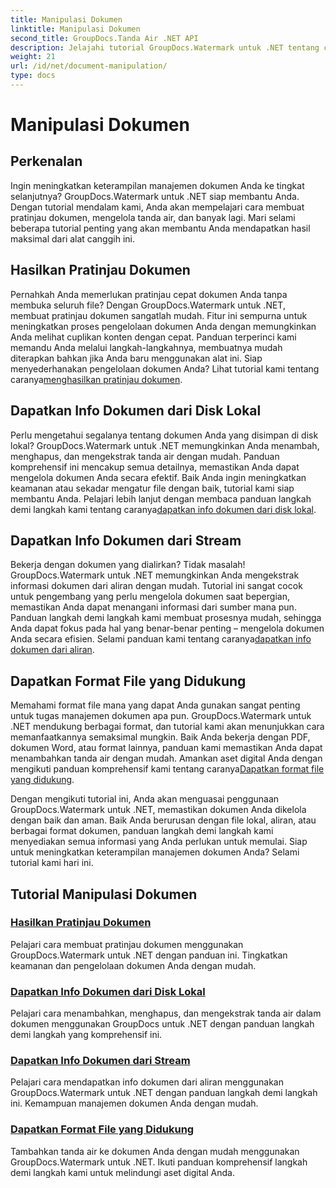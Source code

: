 ```yaml
---
title: Manipulasi Dokumen
linktitle: Manipulasi Dokumen
second_title: GroupDocs.Tanda Air .NET API
description: Jelajahi tutorial GroupDocs.Watermark untuk .NET tentang cara membuat pratinjau dokumen dan mengelola tanda air. Meningkatkan keamanan dan manajemen dokumen.
weight: 21
url: /id/net/document-manipulation/
type: docs
---
```

# Manipulasi Dokumen

## Perkenalan

Ingin meningkatkan keterampilan manajemen dokumen Anda ke tingkat selanjutnya? GroupDocs.Watermark untuk .NET siap membantu Anda. Dengan tutorial mendalam kami, Anda akan mempelajari cara membuat pratinjau dokumen, mengelola tanda air, dan banyak lagi. Mari selami beberapa tutorial penting yang akan membantu Anda mendapatkan hasil maksimal dari alat canggih ini.


## Hasilkan Pratinjau Dokumen
 Pernahkah Anda memerlukan pratinjau cepat dokumen Anda tanpa membuka seluruh file? Dengan GroupDocs.Watermark untuk .NET, membuat pratinjau dokumen sangatlah mudah. Fitur ini sempurna untuk meningkatkan proses pengelolaan dokumen Anda dengan memungkinkan Anda melihat cuplikan konten dengan cepat. Panduan terperinci kami memandu Anda melalui langkah-langkahnya, membuatnya mudah diterapkan bahkan jika Anda baru menggunakan alat ini. Siap menyederhanakan pengelolaan dokumen Anda? Lihat tutorial kami tentang caranya[menghasilkan pratinjau dokumen](./generate-document-preview/).

## Dapatkan Info Dokumen dari Disk Lokal
Perlu mengetahui segalanya tentang dokumen Anda yang disimpan di disk lokal? GroupDocs.Watermark untuk .NET memungkinkan Anda menambah, menghapus, dan mengekstrak tanda air dengan mudah. Panduan komprehensif ini mencakup semua detailnya, memastikan Anda dapat mengelola dokumen Anda secara efektif. Baik Anda ingin meningkatkan keamanan atau sekadar mengatur file dengan baik, tutorial kami siap membantu Anda. Pelajari lebih lanjut dengan membaca panduan langkah demi langkah kami tentang caranya[dapatkan info dokumen dari disk lokal](./get-document-info-local-disk/).

## Dapatkan Info Dokumen dari Stream
 Bekerja dengan dokumen yang dialirkan? Tidak masalah! GroupDocs.Watermark untuk .NET memungkinkan Anda mengekstrak informasi dokumen dari aliran dengan mudah. Tutorial ini sangat cocok untuk pengembang yang perlu mengelola dokumen saat bepergian, memastikan Anda dapat menangani informasi dari sumber mana pun. Panduan langkah demi langkah kami membuat prosesnya mudah, sehingga Anda dapat fokus pada hal yang benar-benar penting – mengelola dokumen Anda secara efisien. Selami panduan kami tentang caranya[dapatkan info dokumen dari aliran](./get-document-info-stream/).

## Dapatkan Format File yang Didukung
 Memahami format file mana yang dapat Anda gunakan sangat penting untuk tugas manajemen dokumen apa pun. GroupDocs.Watermark untuk .NET mendukung berbagai format, dan tutorial kami akan menunjukkan cara memanfaatkannya semaksimal mungkin. Baik Anda bekerja dengan PDF, dokumen Word, atau format lainnya, panduan kami memastikan Anda dapat menambahkan tanda air dengan mudah. Amankan aset digital Anda dengan mengikuti panduan komprehensif kami tentang caranya[Dapatkan format file yang didukung](./get-supported-file-formats/).

Dengan mengikuti tutorial ini, Anda akan menguasai penggunaan GroupDocs.Watermark untuk .NET, memastikan dokumen Anda dikelola dengan baik dan aman. Baik Anda berurusan dengan file lokal, aliran, atau berbagai format dokumen, panduan langkah demi langkah kami menyediakan semua informasi yang Anda perlukan untuk memulai. Siap untuk meningkatkan keterampilan manajemen dokumen Anda? Selami tutorial kami hari ini.
## Tutorial Manipulasi Dokumen
### [Hasilkan Pratinjau Dokumen](./generate-document-preview/)
Pelajari cara membuat pratinjau dokumen menggunakan GroupDocs.Watermark untuk .NET dengan panduan ini. Tingkatkan keamanan dan pengelolaan dokumen Anda dengan mudah.
### [Dapatkan Info Dokumen dari Disk Lokal](./get-document-info-local-disk/)
Pelajari cara menambahkan, menghapus, dan mengekstrak tanda air dalam dokumen menggunakan GroupDocs untuk .NET dengan panduan langkah demi langkah yang komprehensif ini.
### [Dapatkan Info Dokumen dari Stream](./get-document-info-stream/)
Pelajari cara mendapatkan info dokumen dari aliran menggunakan GroupDocs.Watermark untuk .NET dengan panduan langkah demi langkah ini. Kemampuan manajemen dokumen Anda dengan mudah.
### [Dapatkan Format File yang Didukung](./get-supported-file-formats/)
Tambahkan tanda air ke dokumen Anda dengan mudah menggunakan GroupDocs.Watermark untuk .NET. Ikuti panduan komprehensif langkah demi langkah kami untuk melindungi aset digital Anda.